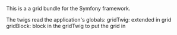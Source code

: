 This is a a grid bundle for the Symfony framework.


The twigs read the application's globals:
gridTwig:       extended in grid
gridBlock:      block in the gridTwig to put the grid in
